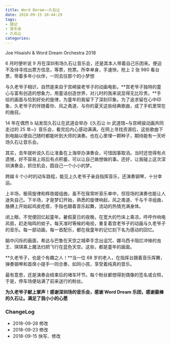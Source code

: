 ```yaml
---
title: Word Deram——久石让
date: 2018-09-15 10:44:29
tags:
- 随记
- 音乐会
- 久石让
categories:
---
```

Joe Hisaishi & Word Dream Orchestra 2018

<!--more-->

6 月时便听说 9 月在深圳有场久石让音乐会，还是其本人带着自己乐团来。便迫不及待寻找出票方信息，等票，抢票。所幸单身，手速快，抢上 2 张 980 看台票，带着多年小伙伴，一同去往那个的小梦想

与久老爷子相识，自然是来自于宫崎骏老爷子的动画电影。**宫老爷子独特的童心与富有创造的想象力，用童话创造世界，对儿时的我来说显得无比珍贵。**手绘的画面与恰到好处的旋律，为童年的我留下了深刻印象。为了追求留在心中印象，久老爷子的伴随着你、风之甬道、与你的夏天这些经典歌曲，成了手机里常在的曲目。

14 年在偶然 b 站发现久石让在武道会举办《久石让 in 武道馆~与宫崎骏动画共同走过的 25 年~》音乐会，看完后内心感动满满。在网上寻找资源后，这些歌曲下到电脑以便自己随时都能听到大师的演奏。也在心里埋一颗种子，期待能有一天听场久石让音乐会。

其实，去年就听说久石让准备在上海举办演奏会，可惜因事取消。当时还觉得有点遗憾，好不容易上班后有点积蓄，可以让自己做想做的事。还好，让我碰上这次深圳演奏会，抓住机会，圆自己一个小小的梦。

跨越 6 个小时的动车路程，能见上久老爷子亲自指挥音乐，还演奏钢琴，十分幸运。

上半场，极简旋律和辉夜姬组曲，虽不在我常听音乐单中，但现场的演奏也能让人迷失自己。下半场，才是梦幻开始，熟悉的旋律响起，风之甬道、千与千寻组曲，胳膊上开始起鸡皮疙瘩，手指也跟着音乐起舞，流动的热情充满身体。

闭上眼，不觉便回忆起童年。暑假夏日的夜晚，在宽大的竹床上乘凉。呼呼作响电风扇，赶走嗡鸣的蚊子。每天准时等候的电视，重复着宫老爷子的动画与久老爷子的音乐。每一部动画，每一首配乐，都在我童年的记忆刻下名为感动的回忆。

脑中闪烁的画面，希达与巴鲁在天空之城牵手念出诅咒、娜乌西卡阻拦冲锋的虫王、琪琪乘上魔法扫把飞行在蓝色天空。这些，都是童年的画面。

**久老爷子，也是个有趣之人！**当一位 68 岁的老人，在指挥台跟着音乐挥舞，弹奏钢琴和首席小提手一同合奏，如同小孩，享受着纯真的音乐。

最有意思，还是演奏会结束后的堵车环节。每个粉丝都想得到偶像的签名或合照，于是，停车场便站满了前来送行的粉丝。

**为久老爷子献上掌声！感谢深圳场的音乐会，感谢 Word Dream 乐团，感谢最棒的久石让。满足了我小小的心愿**

### ChangeLog

- 2018-09-28 修改
- 2018-09-23 修改
- 2018-09-15 快写、修改  
